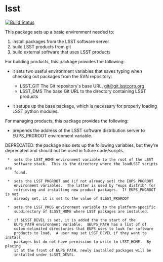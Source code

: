 lsst
====

[![Build Status](https://travis-ci.org/lsst/lsst.png)](https://travis-ci.org/lsst/lsst)

This package sets up a basic environment needed to:

  1.  install packages from the LSST software server
  2.  build LSST products from git
  3.  build external software that uses LSST products

For building products, this package provides the following:

  *  it sets two useful environment variables that saves typing when
     checking out packages from the SVN repository:

     + LSST_GIT     The Git repository's base URL, git@git.lsstcorp.org
     + LSST_DMS     The base Git URL to the directory containing
                       LSST products

  *  it setups up the base package, which is necessary for properly
     loading LSST python modules.

For managing products, this package provides the following:

   *  prepends the address of the LSST software distribution server to
      EUPS_PKGROOT environment variable.

   DEPRECATED: the package also sets up the following variables, but they're
   deprecated and should not be used in future code/scripts.

     *  sets the LSST_HOME environment variable to the root of the LSST
        software stack.  This is the directory where the loadLSST scripts are
        found.

     *  sets the LSST_PKGROOT and (if not already set) the EUPS_PKGROOT
        environment variables.  The latter is used by "eups distrib" for
        retrieving and installing new product packages.  If EUPS_PKGROOT is not
        already set, it is set to the value of $LSST_PKGROOT

     *  sets the LSST_PKGS environment variable to the platform-specific
        subdirectory of $LSST_HOME where LSST packages are installed.

     *  if $LSST_DEVEL is set, it is added the the start of the
        EUPS_PATH environment variable.  $EUPS_PATH has a list of of
        colon-delimited directories that EUPS uses to look for software
        products to load.  A user may set LSST_DEVEL if they want to install
        packages but do not have permission to write to LSST_HOME.  By placing
        it at the front of EUPS_PATH, newly installed packages will be
        installed under $LSST_DEVEL.

